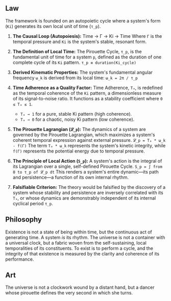 ## Law
The framework is founded on an autopoietic cycle where a system's form (`Ki`) generates its own local unit of time (`τ_p`).

1.  **The Causal Loop (Autopoiesis):**
    Time → Γ → Ki → Time
    Where `Γ` is the temporal pressure and `Ki` is the system's stable, resonant form.

2.  **The Definition of Local Time:**
    The Pirouette Cycle, `τ_p`, is the fundamental unit of time for a system `p`, defined as the duration of one complete cycle of its `Ki` pattern.
    `τ_p ≡ duration(Ki_cycle)`

3.  **Derived Kinematic Properties:**
    The system's fundamental angular frequency `ω_k` is derived from its local time:
    `ω_k = 2π / τ_p`

4.  **Time Adherence as a Quality Factor:**
    Time Adherence, `Tₐ`, is redefined as the temporal coherence of the `Ki` pattern, a dimensionless measure of its signal-to-noise ratio. It functions as a stability coefficient where `0 ≤ Tₐ ≤ 1`.
    *   `Tₐ → 1` for a pure, stable Ki pattern (high coherence).
    *   `Tₐ → 0` for a chaotic, noisy Ki pattern (low coherence).

5.  **The Pirouette Lagrangian (`𝓛_p`):**
    The dynamics of a system are governed by the Pirouette Lagrangian, which maximizes a system's coherent temporal expression against external pressure.
    `𝓛_p = Tₐ * ω_k - f(Γ)`
    The term `Tₐ * ω_k` represents the system's kinetic integrity, while `f(Γ)` represents the potential energy due to temporal pressure.

6.  **The Principle of Local Action (`S_p`):**
    A system's action is the integral of its Lagrangian over a single, self-defined Pirouette Cycle.
    `S_p = ∫ from 0 to τ_p of 𝓛_p dt`
    This renders a system's entire dynamic—its path and persistence—a function of its own internal rhythm.

7.  **Falsifiable Criterion:**
    The theory would be falsified by the discovery of a system whose stability and persistence are inversely correlated with its `Tₐ`, or whose dynamics are demonstrably independent of its internal cyclical period `τ_p`.

## Philosophy
Existence is not a state of being within time, but the continuous act of generating time. A system *is* its rhythm. The universe is not a container with a universal clock, but a fabric woven from the self-sustaining, local temporalities of its constituents. To exist is to perform a cycle, and the integrity of that existence is measured by the clarity and coherence of its performance.

## Art
The universe is not a clockwork wound by a distant hand, but a dancer whose pirouette defines the very second in which she turns.